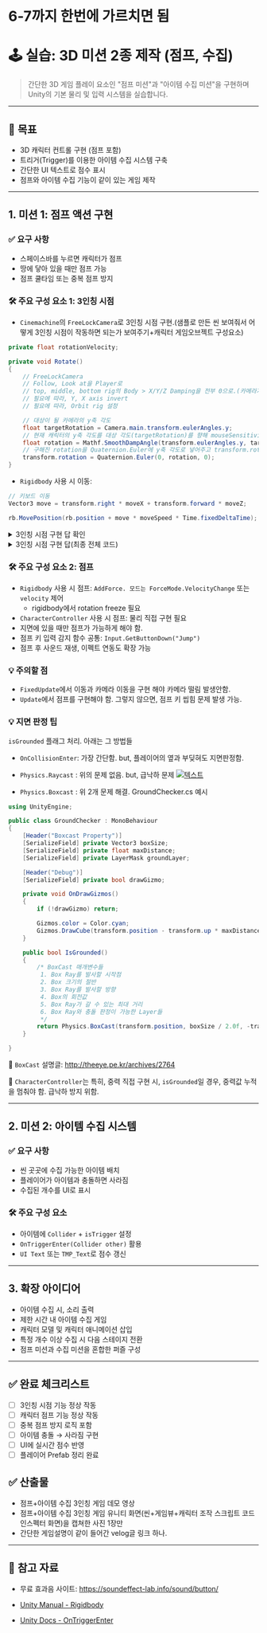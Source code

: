 # 6-7까지 한번에 가르치면 됨

# 🕹️ 실습: 3D 미션 2종 제작 (점프, 수집)

> 간단한 3D 게임 플레이 요소인 "점프 미션"과 "아이템 수집 미션"을 구현하며 Unity의 기본 물리 및 입력 시스템을 실습합니다.

---

## 🎯 목표

- 3D 캐릭터 컨트롤 구현 (점프 포함)
- 트리거(Trigger)를 이용한 아이템 수집 시스템 구축
- 간단한 UI 텍스트로 점수 표시
- 점프와 아이템 수집 기능이 같이 있는 게임 제작
---

## 1. 미션 1: 점프 액션 구현

### ✅ 요구 사항

- 스페이스바를 누르면 캐릭터가 점프
- 땅에 닿아 있을 때만 점프 가능
- 점프 쿨타임 또는 중복 점프 방지


### 🛠️ 주요 구성 요소 1: 3인칭 시점

- `Cinemachine`의 `FreeLockCamera`로 3인칭 시점 구현.(샘플로 만든 씬 보여줘서 어떻게 3인칭 시점이 작동하면 되는가 보여주기+캐릭터 게임오브젝트 구성요소)
```csharp
private float rotationVelocity;

private void Rotate()
{
    // FreeLockCamera
    // Follow, Look at을 Player로
    // top, middle, bottom rig의 Body > X/Y/Z Damping을 전부 0으로.(카메라가 늦게 따라가는거 방지)
    // 필요에 따라, Y, X axis invert
    // 필요에 따라, Orbit rig 설정

    // 대상이 될 카메라의 y축 각도
    float targetRotation = Camera.main.transform.eulerAngles.y;
    // 현재 캐릭터의 y축 각도를 대상 각도(targetRotation)를 향해 mouseSensitivity 속도로 회전시켜준다.
    float rotation = Mathf.SmoothDampAngle(transform.eulerAngles.y, targetRotation, ref rotationVelocity, 1/mouseSensitivity);
    // 구해진 rotation을 Quaternion.Euler에 y축 각도로 넣어주고 transform.rotation에 적용
    transform.rotation = Quaternion.Euler(0, rotation, 0);
}
```
- `Rigidbody` 사용 시 이동:
```csharp
// 키보드 이동
Vector3 move = transform.right * moveX + transform.forward * moveZ;

rb.MovePosition(rb.position + move * moveSpeed * Time.fixedDeltaTime);
```

<details>
<summary>3인칭 시점 구현 답 확인</summary>

```csharp
//FixedUpdate 내부의 3인칭 시점 구현 답
// 키보드 이동
Vector3 move = transform.right * moveX + transform.forward * moveZ;

rb.MovePosition(rb.position + move * moveSpeed * Time.fixedDeltaTime);

if (move != Vector3.zero)
{
    Rotate();
    Quaternion moveRotation = Quaternion.LookRotation(move);
    childObj.transform.rotation = moveRotation;
}
```

</details>

<details>
<summary>3인칭 시점 구현 답(최종 전체 코드)</summary>

```csharp
using Cinemachine;
using System.Collections;
using System.Collections.Generic;
using UnityEngine;

public class PalyerControllerThirdAns : MonoBehaviour
{
    public float moveSpeed = 5f;
    public float mouseSensitivity = 100f;
    public GroundChecker groundChecker; // 아래 GroundChecker.cs 코드도 있음.
    public float jumpForce;

    public CinemachineFreeLook freeLockCamera;

    public GameObject childObj;

    private Rigidbody rb;

    private float rotationVelocity;

    private float moveX;
    private float moveZ;

    void Start()
    {
        rb = GetComponent<Rigidbody>();
        Cursor.lockState = CursorLockMode.Locked;
    }

    void Update()
    {
        moveX = Input.GetAxis("Horizontal");
        moveZ = Input.GetAxis("Vertical");
        if (groundChecker.IsGrounded() && Input.GetButtonDown("Jump"))
        {
            //Debug.Log("그라운드 점프");
            rb.AddForce(Vector3.up * jumpForce, ForceMode.VelocityChange);
        }
    }

    void FixedUpdate()
    {
        Vector3 move = transform.right * moveX + transform.forward * moveZ;
        //rb.velocity = move * moveSpeed + Vector3.up * rb.velocity.y;
        //rb.AddForce(move * moveSpeed); // 마찰력으로 인해 이동 안됨

        rb.MovePosition(rb.position + move * moveSpeed * Time.fixedDeltaTime);

        if (move != Vector3.zero)
        {
            Rotate();
            Quaternion moveRotation = Quaternion.LookRotation(move);
            childObj.transform.rotation = moveRotation;
        }
    }

    private void Rotate()
    {
        // 대상이 될 카메라의 y축 각도
        float targetRotation = Camera.main.transform.eulerAngles.y;
        // 현재 캐릭터의 y축 각도를 대상 각도(targetRotation)를 향해 mouseSensitivity 속도로 회전시켜준다.
        float rotation = Mathf.SmoothDampAngle(transform.eulerAngles.y, targetRotation, ref rotationVelocity, 1 / mouseSensitivity);
        // 구해진 rotation을 Quaternion.Euler에 y축 각도로 넣어주고 transform.rotation에 적용
        transform.rotation = Quaternion.Euler(0, rotation, 0);
    }
}
```

</details>

### 🛠️ 주요 구성 요소 2: 점프
- `Rigidbody` 사용 시 점프: `AddForce. 모드는 ForceMode.VelocityChange` 또는 `velocity` 제어
    - rigidbody에서 rotation freeze 필요
- `CharacterController` 사용 시 점프: 물리 직접 구현 필요
- 지면에 있을 때만 점프가 가능하게 해야 함.
- 점프 키 입력 감지 함수 공통: `Input.GetButtonDown("Jump")`
- 점프 후 사운드 재생, 이펙트 연동도 확장 가능

### 💡 주의할 점
- `FixedUpdate`에서 이동과 카메라 이동을 구현 해야 카메라 떨림 발생안함.
- `Update`에서 점프를 구현해야 함. 그렇지 않으면, 점프 키 씹힘 문제 발생 가능.

### 💡 지면 판정 팁
`isGrounded` 플래그 처리. 아래는 그 방법들
- `OnCollisionEnter`: 가장 간단함. but, 플레이어의 옆과 부딪혀도 지면판정함.
- `Physics.Raycast` : 위의 문제 없음. but, 급낙하 문제
[ ![텍스트](https://velog.velcdn.com/images/nagi0101/post/d2bb6519-dc90-4a91-9b1c-d8fc8d6b646c/image.png) ]( https://velog.velcdn.com/images/nagi0101/post/d2bb6519-dc90-4a91-9b1c-d8fc8d6b646c/image.png )

- `Physics.Boxcast` : 위 2개 문제 해결. GroundChecker.cs 예시
```csharp
using UnityEngine;

public class GroundChecker : MonoBehaviour
{
    [Header("Boxcast Property")]
    [SerializeField] private Vector3 boxSize;
    [SerializeField] private float maxDistance;
    [SerializeField] private LayerMask groundLayer;

    [Header("Debug")]
    [SerializeField] private bool drawGizmo;

    private void OnDrawGizmos()
    {
        if (!drawGizmo) return;

        Gizmos.color = Color.cyan;
        Gizmos.DrawCube(transform.position - transform.up * maxDistance, boxSize);
    }

    public bool IsGrounded()
    {
        /* BoxCast 매개변수들
         1. Box Ray를 발사할 시작점
         2. Box 크기의 절반
         3. Box Ray를 발사할 방향
         4. Box의 회전값
         5. Box Ray가 갈 수 있는 최대 거리
         6. Box Ray와 충돌 판정이 가능한 Layer들   
         */
        return Physics.BoxCast(transform.position, boxSize / 2.0f, -transform.up, transform.rotation, maxDistance, groundLayer);
    }

}
```
🎯 `BoxCast` 설명글: http://theeye.pe.kr/archives/2764

🎯 `CharacterController`는 특히, 중력 직접 구현 시, `isGrounded`일 경우, 중력값 누적을 멈춰야 함. 급낙하 방지 위함. 

---

## 2. 미션 2: 아이템 수집 시스템

### ✅ 요구 사항

- 씬 곳곳에 수집 가능한 아이템 배치
- 플레이어가 아이템과 충돌하면 사라짐
- 수집된 개수를 UI로 표시

### 🛠️ 주요 구성 요소

- 아이템에 `Collider` + `isTrigger` 설정
- `OnTriggerEnter(Collider other)` 활용
- `UI Text` 또는 `TMP_Text`로 점수 갱신

---

## 3. 확장 아이디어

- 아이템 수집 시, 소리 출력
- 제한 시간 내 아이템 수집 게임
- 캐릭터 모델 및 캐릭터 애니메이션 삽입
- 특정 개수 이상 수집 시 다음 스테이지 전환
- 점프 미션과 수집 미션을 혼합한 퍼즐 구성

---

## ✅ 완료 체크리스트
- [ ] 3인칭 시점 기능 정상 작동
- [ ] 캐릭터 점프 기능 정상 작동
- [ ] 중복 점프 방지 로직 포함
- [ ] 아이템 충돌 → 사라짐 구현
- [ ] UI에 실시간 점수 반영
- [ ] 플레이어 Prefab 정리 완료

## ✅ 산출물
- 점프+아이템 수집 3인칭 게임 데모 영상
- 점프+아이템 수집 3인칭 게임 유니티 화면(씬+게임뷰+캐릭터 조작 스크립트 코드 인스펙터 화면)을 캡쳐한 사진 1장만
- 간단한 게임설명이 같이 들어간 velog글 링크 하나.

---

## 🔗 참고 자료
- 무료 효과음 사이트: https://soundeffect-lab.info/sound/button/

- [Unity Manual - Rigidbody](https://docs.unity3d.com/Manual/class-Rigidbody.html)
- [Unity Docs - OnTriggerEnter](https://docs.unity3d.com/ScriptReference/Collider.OnTriggerEnter.html)
